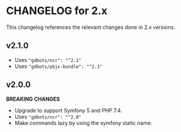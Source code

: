 # CHANGELOG for 2.x
This changelog references the relevant changes done in 2.x versions.


## v2.1.0
* Uses `"gdbots/ncr": "^2.1"`
* Uses `"gdbots/pbjx-bundle": "^2.1"`


## v2.0.0
__BREAKING CHANGES__

* Upgrade to support Symfony 5 and PHP 7.4.
* Uses `"gdbots/ncr": "^2.0"`
* Make commands lazy by using the symfony static name.

